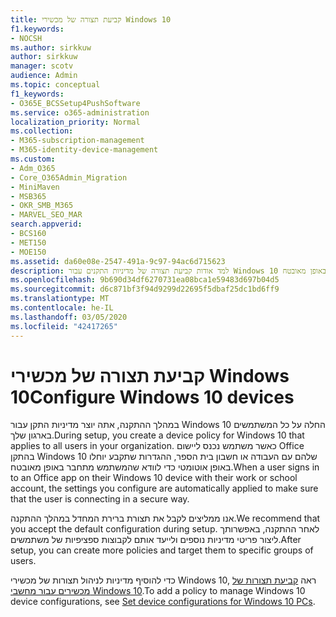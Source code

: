 ```yaml
---
title: קביעת תצורה של מכשירי Windows 10
f1.keywords:
- NOCSH
ms.author: sirkkuw
author: sirkkuw
manager: scotv
audience: Admin
ms.topic: conceptual
f1_keywords:
- O365E_BCSSetup4PushSoftware
ms.service: o365-administration
localization_priority: Normal
ms.collection:
- M365-subscription-management
- M365-identity-device-management
ms.custom:
- Adm_O365
- Core_O365Admin_Migration
- MiniMaven
- MSB365
- OKR_SMB_M365
- MARVEL_SEO_MAR
search.appverid:
- BCS160
- MET150
- MOE150
ms.assetid: da60e08e-2547-491a-9c97-94ac6d715623
description: למד אודות קביעת תצורה של מדיניות התקנים עבור Windows 10 החלים על כל המשתמשים בארגון שלך ומבטיחים שהם יתחברו באופן מאובטח.
ms.openlocfilehash: 9b690d34df6270731ea08bca1e59483d697b04d5
ms.sourcegitcommit: d6c871bf3f94d9299d22695f5dbaf25dc1bd6ff9
ms.translationtype: MT
ms.contentlocale: he-IL
ms.lasthandoff: 03/05/2020
ms.locfileid: "42417265"
---
```

# <a name="configure-windows-10-devices"></a><span data-ttu-id="365bb-103">קביעת תצורה של מכשירי Windows 10</span><span class="sxs-lookup"><span data-stu-id="365bb-103">Configure Windows 10 devices</span></span>

<span data-ttu-id="365bb-104">במהלך ההתקנה, אתה יוצר מדיניות התקן עבור Windows 10 החלה על כל המשתמשים בארגון שלך.</span><span class="sxs-lookup"><span data-stu-id="365bb-104">During setup, you create a device policy for Windows 10 that applies to all users in your organization.</span></span> <span data-ttu-id="365bb-105">כאשר משתמש נכנס ליישום Office בהתקן Windows 10 שלהם עם העבודה או חשבון בית הספר, ההגדרות שתקבע יוחלו באופן אוטומטי כדי לוודא שהמשתמש מתחבר באופן מאובטח.</span><span class="sxs-lookup"><span data-stu-id="365bb-105">When a user signs in to an Office app on their Windows 10 device with their work or school account, the settings you configure are automatically applied to make sure that the user is connecting in a secure way.</span></span>
  
<span data-ttu-id="365bb-106">אנו ממליצים לקבל את תצורת ברירת המחדל במהלך ההתקנה.</span><span class="sxs-lookup"><span data-stu-id="365bb-106">We recommend that you accept the default configuration during setup.</span></span> <span data-ttu-id="365bb-107">לאחר ההתקנה, באפשרותך ליצור פריטי מדיניות נוספים ולייעד אותם לקבוצות ספציפיות של משתמשים.</span><span class="sxs-lookup"><span data-stu-id="365bb-107">After setup, you can create more policies and target them to specific groups of users.</span></span>
  
<span data-ttu-id="365bb-108">כדי להוסיף מדיניות לניהול תצורות של מכשירי Windows 10, ראה [קביעת תצורות של מכשירים עבור מחשבי Windows 10](protection-settings-for-windows-10-pcs.md).</span><span class="sxs-lookup"><span data-stu-id="365bb-108">To add a policy to manage Windows 10 device configurations, see [Set device configurations for Windows 10 PCs](protection-settings-for-windows-10-pcs.md).</span></span>
  

